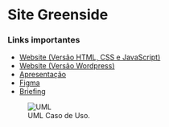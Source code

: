 # Site Greenside

### Links importantes

- [Website (Versão HTML, CSS e JavaScript)](https://masqueicos.github.io/site-greenside/ "Site Greenside")
- [Website (Versão Wordpress)](http://192.168.2.132/wordpress/ "Site Greenside")
- [Apresentação](https://sesisenaispedu-my.sharepoint.com/:p:/r/personal/ollyver_osorio_portalsesisp_org_br/Documents/Greenside.pptx?d=we975d82b9f13415fba96e985e0660c21&csf=1&web=1&e=sMbbZs "Apresentação do Site Greenside")
- [Figma](https://www.figma.com/file/I77eU3LgAvGkEHalgGVT64/GREENSIDE?node-id=0%3A1&t=88EB2Vr4RiTckIEf-1 "Arquivo Figma do Site Greenside")
- [Briefing](https://docs.google.com/document/d/1YRivZR9YMgarIR9hmZ4uCyjX4k_E66GQOpiX7pQdjAI/edit?usp=sharing "Briefing do Site Greenside")

<figure>
    <img src="/assets/images/uml.png"
         alt="UML">
    <figcaption>UML Caso de Uso.</figcaption>
</figure>
